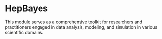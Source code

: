 # HepBayes
This module serves as a comprehensive toolkit for researchers and practitioners engaged in data analysis,   modeling, and simulation in various scientific domains.
